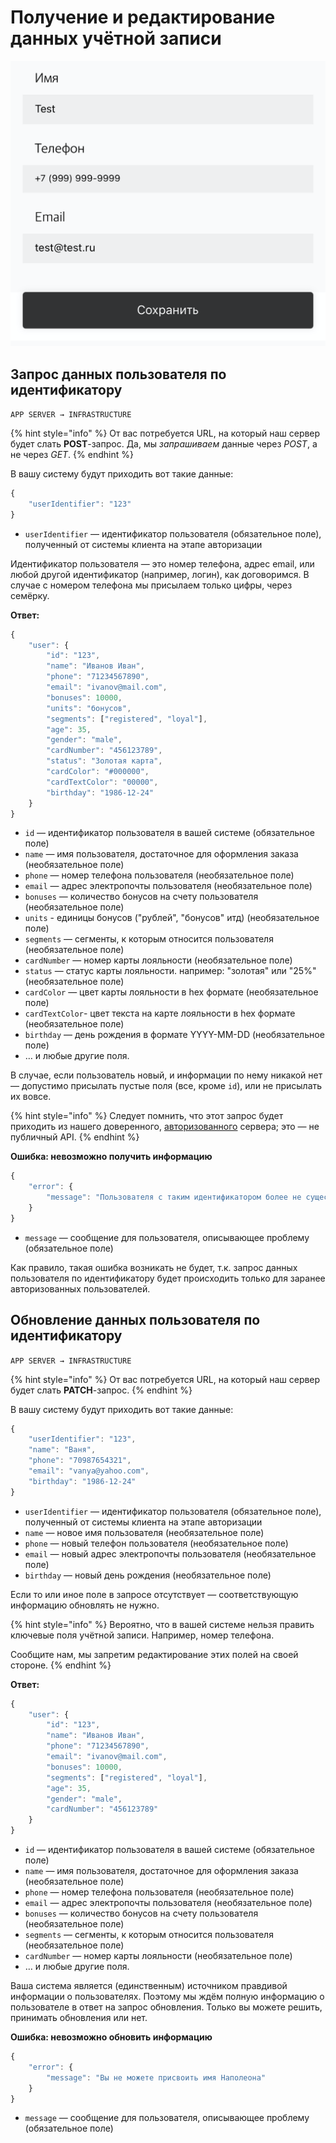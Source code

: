 # Получение и редактирование данных учётной записи

![](../../../.gitbook/assets/image%20%282%29.png)

## Запрос данных пользователя по идентификатору

`APP SERVER → INFRASTRUCTURE`

{% hint style="info" %}
От вас потребуется URL, на который наш сервер будет слать **POST**-запрос. Да, мы _запрашиваем_ данные через _POST_, а не через _GET_.
{% endhint %}

В вашу систему будут приходить вот такие данные:

```javascript
{
    "userIdentifier": "123"
}
```

* `userIdentifier` — идентификатор пользователя \(обязательное поле\), полученный от системы клиента на этапе авторизации

Идентификатор пользователя — это номер телефона, адрес email, или любой другой идентификатор \(например, логин\), как договоримся. В случае с номером телефона мы присылаем только цифры, через семёрку.

**Ответ:**

```javascript
{
    "user": {
        "id": "123",
        "name": "Иванов Иван",
        "phone": "71234567890",
        "email": "ivanov@mail.com",
        "bonuses": 10000,
        "units": "бонусов",
        "segments": ["registered", "loyal"],
        "age": 35,
        "gender": "male",
        "cardNumber": "456123789",
        "status": "Золотая карта",
        "cardColor": "#000000",
        "cardTextColor": "00000",
        "birthday": "1986-12-24"
    }
}
```

* `id` — идентификатор пользователя в вашей системе \(обязательное поле\)
* `name` — имя пользователя, достаточное для оформления заказа \(необязательное поле\)
* `phone` — номер телефона пользователя \(необязательное поле\)
* `email` — адрес электропочты пользователя \(необязательное поле\)
* `bonuses` — количество бонусов на счету пользователя \(необязательное поле\)
* `units` - единицы бонусов \("рублей", "бонусов" итд\) \(необязательное поле\)
* `segments` — сегменты, к которым относится пользователя \(необязательное поле\)
* `cardNumber` — номер карты лояльности \(необязательное поле\)
* `status` — статус карты лояльности. например: "золотая" или "25%" \(необязательное поле\)
* `cardColor` — цвет карты лояльности в hex формате \(необязательное поле\)
* `cardTextColor`- цвет текста на карте лояльности в hex формате \(необязательное поле\)
* `birthday` — день рождения в формате YYYY-MM-DD \(необязательное поле\)
* … и любые другие поля.

В случае, если пользователь новый, и информации по нему никакой нет — допустимо присылать пустые поля \(все, кроме `id`\), или не присылать их вовсе.

{% hint style="info" %}
Следует помнить, что этот запрос будет приходить из нашего доверенного, [авторизованного](../../general.md#avtorizaciya-api) сервера; это — не публичный API.
{% endhint %}

**Ошибка: невозможно получить информацию**

```javascript
{
    "error": {
        "message": "Пользователя с таким идентификатором более не существует"
    }
}
```

* `message` — сообщение для пользователя, описывающее проблему \(обязательное поле\)

Как правило, такая ошибка возникать не будет, т.к. запрос данных пользователя по идентификатору будет происходить только для заранее авторизованных пользователей.

## Обновление данных пользователя по идентификатору

`APP SERVER → INFRASTRUCTURE`

{% hint style="info" %}
От вас потребуется URL, на который наш сервер будет слать **PATCH**-запрос.
{% endhint %}

В вашу систему будут приходить вот такие данные:

```javascript
{
    "userIdentifier": "123",
    "name": "Ваня",
    "phone": "70987654321",
    "email": "vanya@yahoo.com",
    "birthday": "1986-12-24"
}
```

* `userIdentifier` — идентификатор пользователя \(обязательное поле\), полученный от системы клиента на этапе авторизации
* `name` — новое имя пользователя \(необязательное поле\)
* `phone` — новый телефон пользователя \(необязательное поле\)
* `email` — новый адрес электропочты пользователя \(необязательное поле\)
* `birthday` — новый день рождения \(необязательное поле\)

Если то или иное поле в запросе отсутствует — соответствующую информацию обновлять не нужно.

{% hint style="info" %}
Вероятно, что в вашей системе нельзя править ключевые поля учётной записи. Например, номер телефона.

Сообщите нам, мы запретим редактирование этих полей на своей стороне.
{% endhint %}

**Ответ:**

```javascript
{
    "user": {
        "id": "123",
        "name": "Иванов Иван",
        "phone": "71234567890",
        "email": "ivanov@mail.com",
        "bonuses": 10000,
        "segments": ["registered", "loyal"],
        "age": 35,
        "gender": "male",
        "cardNumber": "456123789"
    }
}
```

* `id` — идентификатор пользователя в вашей системе \(обязательное поле\)
* `name` — имя пользователя, достаточное для оформления заказа \(необязательное поле\)
* `phone` — номер телефона пользователя \(необязательное поле\)
* `email` — адрес электропочты пользователя \(необязательное поле\)
* `bonuses` — количество бонусов на счету пользователя \(необязательное поле\)
* `segments` — сегменты, к которым относится пользователя \(необязательное поле\)
* `cardNumber` — номер карты лояльности \(необязательное поле\)
* … и любые другие поля.

Ваша система является \(единственным\) источником правдивой информации о пользователях. Поэтому мы ждём полную информацию о пользователе в ответ на запрос обновления. Только вы можете решить, принимать обновления или нет.

**Ошибка: невозможно обновить информацию**

```javascript
{
    "error": {
        "message": "Вы не можете присвоить имя Наполеона"
    }
}
```

* `message` — сообщение для пользователя, описывающее проблему \(обязательное поле\)

